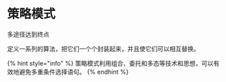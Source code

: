 # 策略模式

多途径达到终点

定义一系列的算法，把它们一个个封装起来，并且使它们可以相互替换。

{% hint style="info" %}
策略模式利用组合、委托和多态等技术和思想，可以有效地避免多重条件选择语句。
{% endhint %}

